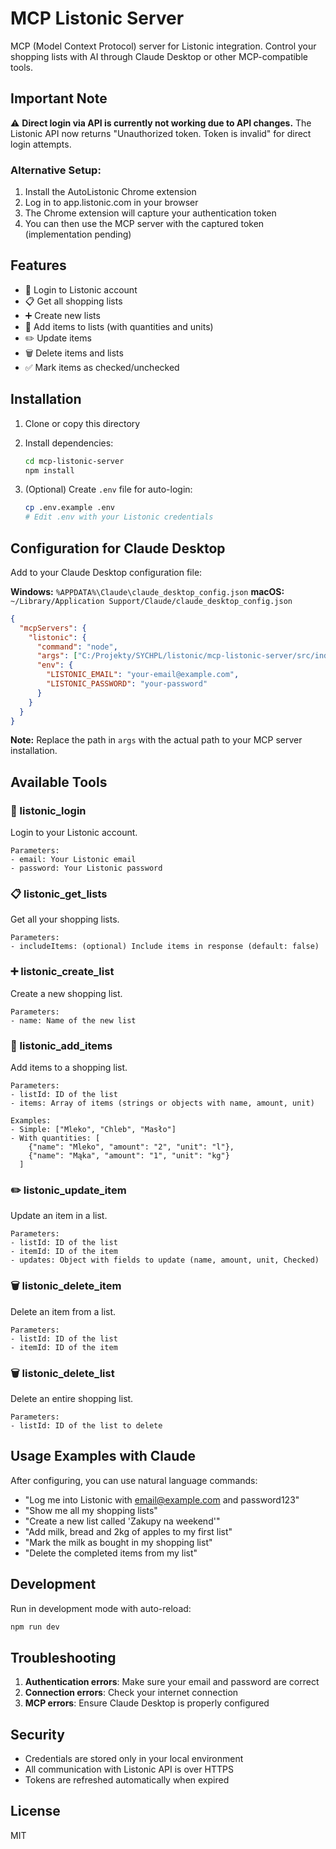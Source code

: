 # MCP Listonic Server

MCP (Model Context Protocol) server for Listonic integration. Control your shopping lists with AI through Claude Desktop or other MCP-compatible tools.

## Important Note

⚠️ **Direct login via API is currently not working due to API changes.** The Listonic API now returns "Unauthorized token. Token is invalid" for direct login attempts. 

### Alternative Setup:
1. Install the AutoListonic Chrome extension
2. Log in to app.listonic.com in your browser
3. The Chrome extension will capture your authentication token
4. You can then use the MCP server with the captured token (implementation pending)

## Features

- 🔐 Login to Listonic account
- 📋 Get all shopping lists
- ➕ Create new lists
- 🛒 Add items to lists (with quantities and units)
- ✏️ Update items
- 🗑️ Delete items and lists
- ✅ Mark items as checked/unchecked

## Installation

1. Clone or copy this directory
2. Install dependencies:
   ```bash
   cd mcp-listonic-server
   npm install
   ```

3. (Optional) Create `.env` file for auto-login:
   ```bash
   cp .env.example .env
   # Edit .env with your Listonic credentials
   ```

## Configuration for Claude Desktop

Add to your Claude Desktop configuration file:

**Windows:** `%APPDATA%\Claude\claude_desktop_config.json`
**macOS:** `~/Library/Application Support/Claude/claude_desktop_config.json`

```json
{
  "mcpServers": {
    "listonic": {
      "command": "node",
      "args": ["C:/Projekty/SYCHPL/listonic/mcp-listonic-server/src/index.js"],
      "env": {
        "LISTONIC_EMAIL": "your-email@example.com",
        "LISTONIC_PASSWORD": "your-password"
      }
    }
  }
}
```

**Note:** Replace the path in `args` with the actual path to your MCP server installation.

## Available Tools

### 🔐 listonic_login
Login to your Listonic account.
```
Parameters:
- email: Your Listonic email
- password: Your Listonic password
```

### 📋 listonic_get_lists
Get all your shopping lists.
```
Parameters:
- includeItems: (optional) Include items in response (default: false)
```

### ➕ listonic_create_list
Create a new shopping list.
```
Parameters:
- name: Name of the new list
```

### 🛒 listonic_add_items
Add items to a shopping list.
```
Parameters:
- listId: ID of the list
- items: Array of items (strings or objects with name, amount, unit)

Examples:
- Simple: ["Mleko", "Chleb", "Masło"]
- With quantities: [
    {"name": "Mleko", "amount": "2", "unit": "l"},
    {"name": "Mąka", "amount": "1", "unit": "kg"}
  ]
```

### ✏️ listonic_update_item
Update an item in a list.
```
Parameters:
- listId: ID of the list
- itemId: ID of the item
- updates: Object with fields to update (name, amount, unit, Checked)
```

### 🗑️ listonic_delete_item
Delete an item from a list.
```
Parameters:
- listId: ID of the list
- itemId: ID of the item
```

### 🗑️ listonic_delete_list
Delete an entire shopping list.
```
Parameters:
- listId: ID of the list to delete
```

## Usage Examples with Claude

After configuring, you can use natural language commands:

- "Log me into Listonic with email@example.com and password123"
- "Show me all my shopping lists"
- "Create a new list called 'Zakupy na weekend'"
- "Add milk, bread and 2kg of apples to my first list"
- "Mark the milk as bought in my shopping list"
- "Delete the completed items from my list"

## Development

Run in development mode with auto-reload:
```bash
npm run dev
```

## Troubleshooting

1. **Authentication errors**: Make sure your email and password are correct
2. **Connection errors**: Check your internet connection
3. **MCP errors**: Ensure Claude Desktop is properly configured

## Security

- Credentials are stored only in your local environment
- All communication with Listonic API is over HTTPS
- Tokens are refreshed automatically when expired

## License

MIT